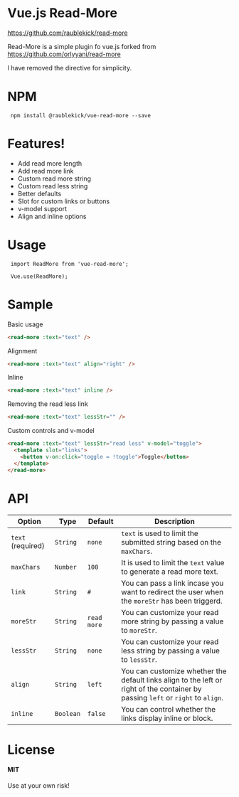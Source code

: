 # Vue.js Read-More

https://github.com/raublekick/read-more

Read-More is a simple plugin fo vue.js forked from https://github.com/orlyyani/read-more

I have removed the directive for simplicity.

# NPM

```
 npm install @raublekick/vue-read-more --save
```

# Features!

  - Add read more length
  - Add read more link
  - Custom read more string
  - Custom read less string
  - Better defaults
  - Slot for custom links or buttons
  - v-model support
  - Align and inline options

# Usage

```
 import ReadMore from 'vue-read-more';
 
 Vue.use(ReadMore);
```

# Sample

Basic usage
```html
<read-more :text="text" />
```
Alignment
```html
<read-more :text="text" align="right" />
```
Inline
```html
<read-more :text="text" inline />
```
Removing the read less link
```html
<read-more :text="text" lessStr="" />
```
Custom controls and v-model
```html
<read-more :text="text" lessStr="read less" v-model="toggle">
  <template slot="links">
    <button v-on:click="toggle = !toggle">Toggle</button>
  </template>
</read-more>
```


# API


| Option | Type | Default | Description |
|--------|------|---------|-------------|
| `text` (required) | `String` | `none` | `text` is used to limit the submitted string based on the `maxChars`.| 
| `maxChars` | `Number` | `100` | It is used to limit the `text` value to generate a read more text. |
| `link` | `String` | `#` | You can pass a link incase you want to redirect the user when the `moreStr` has been triggerd.
| `moreStr` | `String` | `read more` | You can customize your read more string by passing a value to `moreStr`.
| `lessStr` | `String` | `none` | You can customize your read less string by passing a value to `lessStr`.
| `align` | `String` | `left` | You can customize whether the default links align to the left or right of the container by passing `left` or `right` to `align`.
| `inline` | `Boolean` | `false` | You can control whether the links display inline or block.


# License

#### MIT
Use at your own risk!
